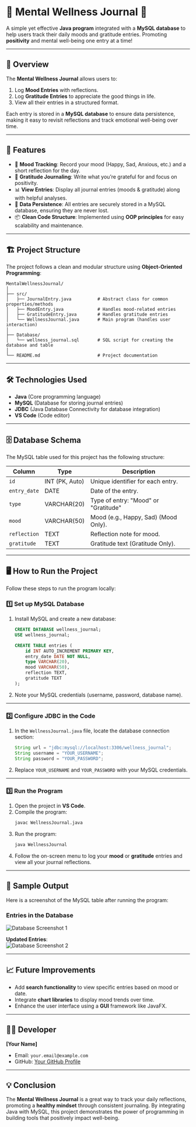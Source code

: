 # 🧘 **Mental Wellness Journal** 🌟  
A simple yet effective **Java program** integrated with a **MySQL database** to help users track their daily moods and gratitude entries. Promoting **positivity** and mental well-being one entry at a time!

---

## 📜 **Overview**  
The **Mental Wellness Journal** allows users to:  
1. Log **Mood Entries** with reflections.  
2. Log **Gratitude Entries** to appreciate the good things in life.  
3. View all their entries in a structured format.  

Each entry is stored in a **MySQL database** to ensure data persistence, making it easy to revisit reflections and track emotional well-being over time.

---

## 🚀 **Features**  
- 🎯 **Mood Tracking**: Record your mood (Happy, Sad, Anxious, etc.) and a short reflection for the day.  
- 🙏 **Gratitude Journaling**: Write what you’re grateful for and focus on positivity.  
- 📊 **View Entries**: Display all journal entries (moods & gratitude) along with helpful analyses.  
- 💾 **Data Persistence**: All entries are securely stored in a MySQL database, ensuring they are never lost.  
- 📦 **Clean Code Structure**: Implemented using **OOP principles** for easy scalability and maintenance.

---

## 🏗️ **Project Structure**  
The project follows a clean and modular structure using **Object-Oriented Programming**:  

```
MentalWellnessJournal/
│
├── src/
│   ├── JournalEntry.java          # Abstract class for common properties/methods
│   ├── MoodEntry.java             # Handles mood-related entries
│   ├── GratitudeEntry.java        # Handles gratitude entries
│   └── WellnessJournal.java       # Main program (handles user interaction)
│
├── Database/
│   └── wellness_journal.sql       # SQL script for creating the database and table
│
└── README.md                      # Project documentation
```

---

## 🛠️ **Technologies Used**  
- **Java** (Core programming language)  
- **MySQL** (Database for storing journal entries)  
- **JDBC** (Java Database Connectivity for database integration)  
- **VS Code** (Code editor)

---

## 🗄️ **Database Schema**  
The MySQL table used for this project has the following structure:  

| Column       | Type           | Description                          |
|--------------|----------------|--------------------------------------|
| `id`         | INT (PK, Auto) | Unique identifier for each entry.    |
| `entry_date` | DATE           | Date of the entry.                  |
| `type`       | VARCHAR(20)    | Type of entry: "Mood" or "Gratitude" |
| `mood`       | VARCHAR(50)    | Mood (e.g., Happy, Sad) (Mood Only). |
| `reflection` | TEXT           | Reflection note for mood.           |
| `gratitude`  | TEXT           | Gratitude text (Gratitude Only).    |

---

## 🖥️ **How to Run the Project**  

Follow these steps to run the program locally:  

### 1️⃣ **Set up MySQL Database**  
1. Install MySQL and create a new database:  
   ```sql
   CREATE DATABASE wellness_journal;
   USE wellness_journal;

   CREATE TABLE entries (
       id INT AUTO_INCREMENT PRIMARY KEY,
       entry_date DATE NOT NULL,
       type VARCHAR(20),
       mood VARCHAR(50),
       reflection TEXT,
       gratitude TEXT
   );
   ```
2. Note your MySQL credentials (username, password, database name).  

---

### 2️⃣ **Configure JDBC in the Code**  
1. In the `WellnessJournal.java` file, locate the database connection section:  
   ```java
   String url = "jdbc:mysql://localhost:3306/wellness_journal";
   String username = "YOUR_USERNAME";
   String password = "YOUR_PASSWORD";
   ```
2. Replace `YOUR_USERNAME` and `YOUR_PASSWORD` with your MySQL credentials.  

---

### 3️⃣ **Run the Program**  
1. Open the project in **VS Code**.  
2. Compile the program:  
   ```bash
   javac WellnessJournal.java
   ```
3. Run the program:  
   ```bash
   java WellnessJournal
   ```
4. Follow the on-screen menu to log your **mood** or **gratitude** entries and view all your journal reflections.

---

## 📸 **Sample Output**  

Here is a screenshot of the MySQL table after running the program:  

### **Entries in the Database**  
![Database Screenshot 1](file-Bs8gMEG2SSHCbaQ5jbakYS)  

**Updated Entries**:  
![Database Screenshot 2](file-CjbfPA6drSw2FUKBNXBARo)  

---

## 📈 **Future Improvements**  
- Add **search functionality** to view specific entries based on mood or date.  
- Integrate **chart libraries** to display mood trends over time.  
- Enhance the user interface using a **GUI** framework like JavaFX.  

---

## 🧑‍💻 **Developer**  
**[Your Name]**  
- Email: `your.email@example.com`  
- GitHub: [Your GitHub Profile](#)

---

## 💡 **Conclusion**  
The **Mental Wellness Journal** is a great way to track your daily reflections, promoting a **healthy mindset** through consistent journaling. By integrating Java with MySQL, this project demonstrates the power of programming in building tools that positively impact well-being.
